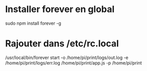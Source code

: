 # Installer forever en global

sudo npm install forever -g 

# Rajouter dans /etc/rc.local

/usr/local/bin/forever start -o /home/pi/print/logs/out.log -e /home/pi/print/logs/err.log /home/pi/print/app.js -p /home/pi/print
